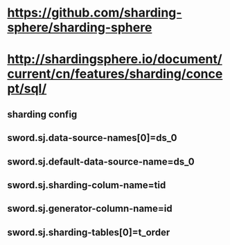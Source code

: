 # https://github.com/sharding-sphere/sharding-sphere
# http://shardingsphere.io/document/current/cn/features/sharding/concept/sql/

## sharding config
## sword.sj.data-source-names[0]=ds_0
## sword.sj.default-data-source-name=ds_0
## sword.sj.sharding-colum-name=tid
## sword.sj.generator-column-name=id
## sword.sj.sharding-tables[0]=t_order